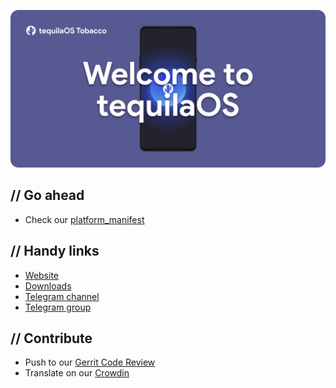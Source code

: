 ![tequilaOS banner](https://raw.githubusercontent.com/tequilaOS/.github/main/banner.png)

## // Go ahead

- Check our [platform_manifest](https://github.com/tequilaOS/platform_manifest)

## // Handy links
- [Website](https://tequilaOS.pl)
- [Downloads](https://tequilaOS.pl/download)
- [Telegram channel](https://t.me/tequilaOSbulletin)
- [Telegram group](https://t.me/tequilaOSchat)

## // Contribute
- Push to our [Gerrit Code Review](https://review.tequilaOS.pl)
- Translate on our [Crowdin](https://crowdin.com/project/tequilaOS)
